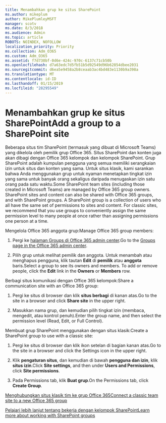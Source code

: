 ```yaml
---
title: Menambahkan grup ke situs SharePoint
ms.author: mikeplum
author: MikePlumleyMSFT
manager: scotv
ms.date: 8/3/2018
ms.audience: Admin
ms.topic: article
ROBOTS: NOINDEX, NOFOLLOW
localization_priority: Priority
ms.collection: Adm_O365
ms.custom: Adm_O365
ms.assetid: f7d730bf-0d6e-424c-970c-6137c71cb50b
ms.openlocfilehash: d7a63edc7d5fb51b5d92549d96b62854dbee2031
ms.sourcegitcommit: d6ea5e9458a2b8ceaab3ac4bd483e1130b9a398a
ms.translationtype: MT
ms.contentlocale: id-ID
ms.lasthandoff: 01/15/2019
ms.locfileid: "28295549"
---
```

# <a name="add-a-group-to-a-sharepoint-site"></a><span data-ttu-id="4270b-102">Menambahkan grup ke situs SharePoint</span><span class="sxs-lookup"><span data-stu-id="4270b-102">Add a group to a SharePoint site</span></span>

<span data-ttu-id="4270b-p101">Beberapa situs tim SharePoint (termasuk yang dibuat di Microsoft Teams) yang dikelola oleh pemilik grup Office 365. Situs SharePoint dan konten juga akan dibagi dengan Office 365 kelompok dan kelompok SharePoint. Grup SharePoint adalah kumpulan pengguna yang semua memiliki serangkaian izin untuk situs dan konten yang sama. Untuk situs klasik, kami sarankan bahwa Anda menggunakan grup untuk nyaman menetapkan tingkat izin yang sama untuk banyak orang sekaligus daripada menugaskan izin satu orang pada satu waktu.</span><span class="sxs-lookup"><span data-stu-id="4270b-p101">Some SharePoint team sites (including those created in Microsoft Teams) are managed by Office 365 group owners. SharePoint sites and content can also be shared with Office 365 groups, and with SharePoint groups. A SharePoint group is a collection of users who all have the same set of permissions to sites and content. For classic sites, we recommend that you use groups to conveniently assign the same permission level to many people at once rather than assigning permissions one person at a time.</span></span>
  
<span data-ttu-id="4270b-107">Mengelola Office 365 anggota grup:</span><span class="sxs-lookup"><span data-stu-id="4270b-107">Manage Office 365 group members:</span></span>
  
1. <span data-ttu-id="4270b-108">Pergi ke [halaman Groups di Office 365 admin center](https://portal.office.com/adminportal/home#/groups).</span><span class="sxs-lookup"><span data-stu-id="4270b-108">Go to the [Groups page in the Office 365 admin center](https://portal.office.com/adminportal/home#/groups).</span></span>
    
2. <span data-ttu-id="4270b-p102">Pilih grup untuk melihat pemilik dan anggota. Untuk menambah atau menghapus pengguna, klik tautan **Edit** di **pemilik** atau **anggota** baris.</span><span class="sxs-lookup"><span data-stu-id="4270b-p102">Select a group to see its owners and members. To add or remove people, click the **Edit** link in the **Owners** or **Members** row.</span></span> 
    
<span data-ttu-id="4270b-111">Berbagi situs komunikasi dengan Office 365 kelompok:</span><span class="sxs-lookup"><span data-stu-id="4270b-111">Share a communication site with an Office 365 group:</span></span>
  
1. <span data-ttu-id="4270b-112">Pergi ke situs di browser dan klik **situs berbagi** di kanan atas.</span><span class="sxs-lookup"><span data-stu-id="4270b-112">Go to the site in a browser and click **Share site** in the upper right.</span></span> 
    
2. <span data-ttu-id="4270b-113">Masukkan nama grup, dan kemudian pilih tingkat izin (membaca, mengedit, atau kontrol penuh).</span><span class="sxs-lookup"><span data-stu-id="4270b-113">Enter the group name, and then select the permission level (Read, Edit, or Full Control).</span></span>
    
<span data-ttu-id="4270b-114">Membuat grup SharePoint menggunakan dengan situs klasik:</span><span class="sxs-lookup"><span data-stu-id="4270b-114">Create a SharePoint group to use with a classic site:</span></span>
  
1. <span data-ttu-id="4270b-115">Pergi ke situs di browser dan klik ikon setelan di bagian kanan atas.</span><span class="sxs-lookup"><span data-stu-id="4270b-115">Go to the site in a browser and click the Settings icon in the upper right.</span></span>
    
2. <span data-ttu-id="4270b-116">Klik **pengaturan situs**, dan kemudian di bawah **pengguna dan izin**, klik **situs izin**.</span><span class="sxs-lookup"><span data-stu-id="4270b-116">Click **Site settings**, and then under **Users and Permissions**, click **Site permissions**.</span></span>
    
3. <span data-ttu-id="4270b-117">Pada Permissions tab, klik **Buat grup**.</span><span class="sxs-lookup"><span data-stu-id="4270b-117">On the Permissions tab, click **Create Group**.</span></span>
    
[<span data-ttu-id="4270b-118">Menghubungkan situs klasik tim ke grup Office 365</span><span class="sxs-lookup"><span data-stu-id="4270b-118">Connect a classic team site to a new Office 365 group</span></span>](https://go.microsoft.com/fwlink/?linkid=2008654)
  
[<span data-ttu-id="4270b-119">Pelajari lebih lanjut tentang bekerja dengan kelompok SharePoint</span><span class="sxs-lookup"><span data-stu-id="4270b-119">Learn more about working with SharePoint groups</span></span>](https://go.microsoft.com/fwlink/?linkid=874658)
  


